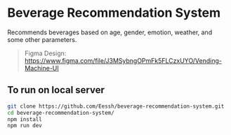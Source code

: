# Beverage Recommendation System

Recommends beverages based on age, gender, emotion, weather, and some other parameters.

> Figma Design: https://www.figma.com/file/J3MSybngOPmFk5FLCzxUYO/Vending-Machine-UI

## To run on local server
```bash
git clone https://github.com/Eessh/beverage-recommendation-system.git
cd beverage-recommendation-system/
npm install
npm run dev
```
